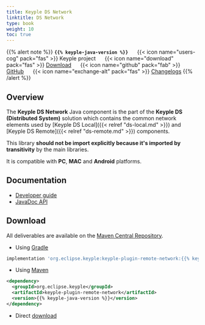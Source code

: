 ```yaml
---
title: Keyple DS Network
linktitle: DS Network
type: book
weight: 10
toc: true
---
```


{{% alert note %}}
**`{{% keyple-java-version %}}`**
&nbsp;&nbsp;&nbsp;&nbsp;&nbsp;{{< icon name="users-cog" pack="fas" >}}
Keyple project
&nbsp;&nbsp;&nbsp;&nbsp;&nbsp;{{< icon name="download" pack="fas" >}}
[Download](#download)
&nbsp;&nbsp;&nbsp;&nbsp;&nbsp;{{< icon name="github" pack="fab" >}}
[GitHub](https://github.com/eclipse/keyple-java/tree/master/java/component/keyple-plugin/remote/network)
&nbsp;&nbsp;&nbsp;&nbsp;&nbsp;{{< icon name="exchange-alt" pack="fas" >}}
[Changelogs](https://github.com/eclipse/keyple-java/releases/)
{{% /alert %}}

## Overview

The **Keyple DS Network** Java component is the part of the **Keyple DS (Distributed System)** solution which contains the common network elements used by [Keyple DS Local]({{< relref "ds-local.md" >}}) and [Keyple DS Remote]({{< relref "ds-remote.md" >}}) components.

This library **should not be import explicitly because it's imported by transitivity** by the main libraries.

It is compatible with **PC**, **MAC** and **Android** platforms.

## Documentation

<ul>
    <li><a href="../../../docs/developer-guide/remote-application">Developer guide</a></li>
    <li><a href="../../../docs/api-reference/keyple-plugin-remote-network/{{% keyple-java-version %}}/index.html">JavaDoc API</a></li>
</ul>

## Download

All deliverables are available on the [Maven Central Repository](https://search.maven.org/).

* Using [Gradle](https://gradle.org/)

```gradle
implementation 'org.eclipse.keyple:keyple-plugin-remote-network:{{% keyple-java-version %}}'
```

* Using [Maven](https://maven.apache.org/)

```xml
<dependency>
  <groupId>org.eclipse.keyple</groupId>
  <artifactId>keyple-plugin-remote-network</artifactId>
  <version>{{% keyple-java-version %}}</version>
</dependency>
```

* Direct [download](https://search.maven.org/search?q=a:keyple-plugin-remote-network)